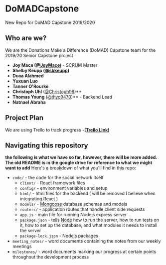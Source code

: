 # DoMADCapstone
New Repo for DoMAD Capstone 2019/2020
## Who are we?

We are the Donations Make a Difference (DoMAD) Capstone team for the 2019/20 Senior Capstone project

- **Joy Mace ([@JoyMace](https://github.com/JoyMace))** - SCRUM Master
- **Shelby Keupp ([@sbkeupp](https://github.com/sbkeupp))**
- **Duaa Alahmed**
- **Yuxuan Luo**
- **Tanner O'Rourke**
- **Christoph Uhl** ([@Christoph98](https://github.com/christoph98))**
- **Thomas Young** ([@thyo9470](https://github.com/thyo9470))** - Backend Lead
- **Natnael Abraha**

## Project Plan
We are using Trello to track progress 
-**([Trello Link](https://trello.com/b/hu36FAx3/domad))**

## Navigating this repository
**the following is what we have so far, however, there will be more added. The old README is in the google drive for reference to what we might want to add**
Here's a breakdown of what you'll find in this repo:

- `code/` - the code for the social network itself
  - `client/` - React framework files
  - `config/` - environment variables and setup
  - `html/` - html files for the backend ( will be removed I believe when integrating React )
  - `models/` - [Mongoose](https://mongoosejs.com/docs/guide.html) database schemas and models
  - `routers/` - application routes that handle client side requests
  - `app.js` - main file for running Nodejs express server
  - `package.json` - tells [Node](https://nodejs.org/en/) how to run the server, how to run tests on it, how to set up the database, and what modules it needs to install the server
  - `package-lock.json` - Nodejs packages 
- `meeting_notes/` - word documents containing the notes from our weekly meetings
- `milestones/` - word documents marking our progress at certain points throughout the development process
